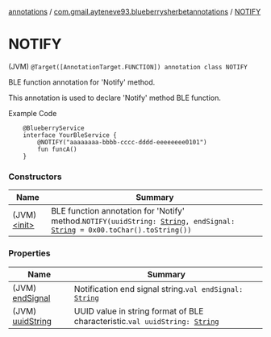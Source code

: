 [annotations](../../index.md) / [com.gmail.ayteneve93.blueberrysherbetannotations](../index.md) / [NOTIFY](./index.md)

# NOTIFY

(JVM) `@Target([AnnotationTarget.FUNCTION]) annotation class NOTIFY`

BLE function annotation for 'Notify' method.

This annotation is used to declare 'Notify' method BLE function.

Example Code

```
    @BlueberryService
    interface YourBleService {
        @NOTIFY("aaaaaaaa-bbbb-cccc-dddd-eeeeeeee0101")
        fun funcA()
    }
```

### Constructors

| Name | Summary |
|---|---|
| (JVM) [&lt;init&gt;](-init-.md) | BLE function annotation for 'Notify' method.`NOTIFY(uuidString: `[`String`](https://kotlinlang.org/api/latest/jvm/stdlib/kotlin/-string/index.html)`, endSignal: `[`String`](https://kotlinlang.org/api/latest/jvm/stdlib/kotlin/-string/index.html)` = 0x00.toChar().toString())` |

### Properties

| Name | Summary |
|---|---|
| (JVM) [endSignal](end-signal.md) | Notification end signal string.`val endSignal: `[`String`](https://kotlinlang.org/api/latest/jvm/stdlib/kotlin/-string/index.html) |
| (JVM) [uuidString](uuid-string.md) | UUID value in string format of BLE characteristic.`val uuidString: `[`String`](https://kotlinlang.org/api/latest/jvm/stdlib/kotlin/-string/index.html) |
